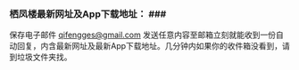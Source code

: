 ### 栖凤楼最新网址及App下载地址： ### <br>
保存电子邮件 qifengges@gmail.com 发送任意内容至邮箱立刻就能收到一份自动回复，内含最新网址及最新App下载地址。几分钟内如果你的收件箱没看到，请到垃圾文件夹找。<br>

